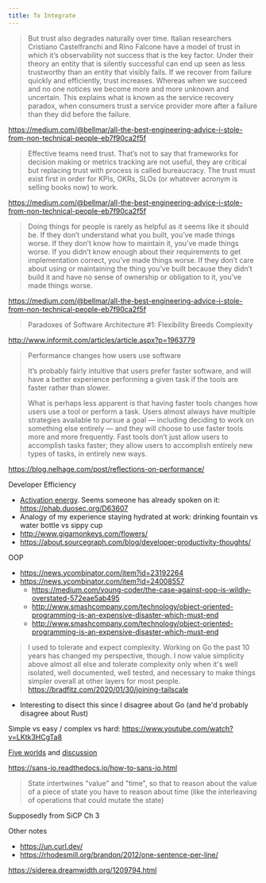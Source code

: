 ```yaml
---
title: To Integrate
---
```


> But trust also degrades naturally over time. Italian researchers Cristiano Castelfranchi and Rino Falcone have a model of trust in which it’s observability not success that is the key factor. Under their theory an entity that is silently successful can end up seen as less trustworthy than an entity that visibly fails. If we recover from failure quickly and efficiently, trust increases. Whereas when we succeed and no one notices we become more and more unknown and uncertain. This explains what is known as the service recovery paradox, when consumers trust a service provider more after a failure than they did before the failure.

https://medium.com/@bellmar/all-the-best-engineering-advice-i-stole-from-non-technical-people-eb7f90ca2f5f

> Effective teams need trust. That’s not to say that frameworks for decision making or metrics tracking are not useful, they are critical  but replacing trust with process is called bureaucracy. The trust must exist first in order for KPIs, OKRs, SLOs (or whatever acronym is selling books now) to work.

https://medium.com/@bellmar/all-the-best-engineering-advice-i-stole-from-non-technical-people-eb7f90ca2f5f

> Doing things for people is rarely as helpful as it seems like it should be. If they don’t understand what you built, you’ve made things worse. If they don’t know how to maintain it, you’ve made things worse. If you didn’t know enough about their requirements to get implementation correct, you’ve made things worse. If they don’t care about using or maintaining the thing you’ve built because they didn’t build it and have no sense of ownership or obligation to it, you’ve made things worse.

https://medium.com/@bellmar/all-the-best-engineering-advice-i-stole-from-non-technical-people-eb7f90ca2f5f

> Paradoxes of Software Architecture #1: Flexibility Breeds Complexity

http://www.informit.com/articles/article.aspx?p=1963779

> Performance changes how users use software 
>
> It’s probably fairly intuitive that users prefer faster software, and will have a better experience performing a given task  if the tools are faster rather than slower.
> 
> What is perhaps less apparent is that having faster tools changes how users use a tool or perform a task. Users almost always have multiple strategies available to pursue a goal — including deciding to work on something else entirely — and they will choose to use faster tools more and more frequently. Fast tools don’t just allow users to accomplish tasks faster; they allow users to accomplish entirely new types of tasks, in entirely new ways.

https://blog.nelhage.com/post/reflections-on-performance/

Developer Efficiency
- [Activation energy](https://www.nature.com/scitable/content/ne0000/ne0000/ne0000/ne0000/14747799/U1CP3-3_EnzymeActivation_revised.jpg).  Seems someone has already spoken on it: https://phab.duosec.org/D63607
- Analogy of my experience staying hydrated at work: drinking fountain vs water bottle vs sippy cup
- http://www.gigamonkeys.com/flowers/
- https://about.sourcegraph.com/blog/developer-productivity-thoughts/

OOP
- https://news.ycombinator.com/item?id=23192264
- https://news.ycombinator.com/item?id=24008557
  - https://medium.com/young-coder/the-case-against-oop-is-wildly-overstated-572eae5ab495
  - http://www.smashcompany.com/technology/object-oriented-programming-is-an-expensive-disaster-which-must-end
  - http://www.smashcompany.com/technology/object-oriented-programming-is-an-expensive-disaster-which-must-end


> I used to tolerate and expect complexity. Working on Go the past 10 years has changed my perspective, though. I now value simplicity above almost all else and tolerate complexity only when it's well isolated, well documented, well tested, and necessary to make things simpler overall at other layers for most people.
https://bradfitz.com/2020/01/30/joining-tailscale
- Interesting to disect this since I disagree about Go (and he'd probably disagree about Rust)

Simple vs easy / complex vs hard: https://www.youtube.com/watch?v=LKtk3HCgTa8

[Five worlds](https://bradfitz.com/2020/01/30/joining-tailscale) and [discussion](https://www.reddit.com/r/programming/comments/i1445a/five_worlds_joel_on_software/fzv67f9/)


https://sans-io.readthedocs.io/how-to-sans-io.html

>  State intertwines "value" and "time", so that to reason about the value of a piece of state you have to reason about time (like the interleaving of operations that could mutate the state)

Supposedly from SiCP Ch 3

Other notes
- https://un.curl.dev/
- https://rhodesmill.org/brandon/2012/one-sentence-per-line/

https://siderea.dreamwidth.org/1209794.html
